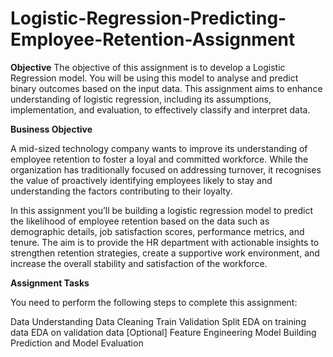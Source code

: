 # Logistic-Regression-Predicting-Employee-Retention-Assignment

**Objective**
The objective of this assignment is to develop a Logistic Regression model. You will be using this model to analyse and predict binary outcomes based on the input data. This assignment aims to enhance understanding of logistic regression, including its assumptions, implementation, and evaluation, to effectively classify and interpret data.

**Business Objective**

A mid-sized technology company wants to improve its understanding of employee retention to foster a loyal and committed workforce. While the organization has traditionally focused on addressing turnover, it recognises the value of proactively identifying employees likely to stay and understanding the factors contributing to their loyalty.

In this assignment you’ll be building a logistic regression model to predict the likelihood of employee retention based on the data such as demographic details, job satisfaction scores, performance metrics, and tenure. The aim is to provide the HR department with actionable insights to strengthen retention strategies, create a supportive work environment, and increase the overall stability and satisfaction of the workforce.

**Assignment Tasks**

You need to perform the following steps to complete this assignment:

Data Understanding
Data Cleaning
Train Validation Split
EDA on training data
EDA on validation data [Optional]
Feature Engineering
Model Building
Prediction and Model Evaluation
